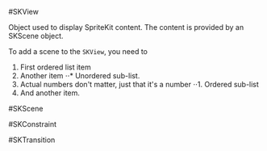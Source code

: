 #SKView

Object used to display SpriteKit content. The content is provided by an SKScene object.

To add a scene to the `SKView`, you need to 

1. First ordered list item
2. Another item
⋅⋅* Unordered sub-list. 
1. Actual numbers don't matter, just that it's a number
⋅⋅1. Ordered sub-list
4. And another item.

#SKScene

#SKConstraint

#SKTransition
